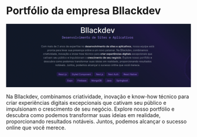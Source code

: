 # Portfólio da empresa Bllackdev

![image](https://github.com/rapharenatoo/bllackdev/blob/main/public/images/portfolio-bllackdev.png)


Na Bllackdev, combinamos criatividade, inovação e know-how técnico para criar experiências digitais excepcionais que
cativam seu público e impulsionam o crescimento de seu negócio. Explore nosso portfólio e descubra como podemos transformar suas ideias em realidade, proporcionando resultados notáveis. Juntos, podemos alcançar o sucesso online que você merece.


